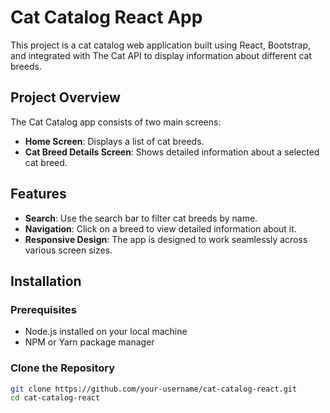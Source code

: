 # Cat Catalog React App

This project is a cat catalog web application built using React, Bootstrap, and integrated with The Cat API to display information about different cat breeds.

## Project Overview

The Cat Catalog app consists of two main screens:

- **Home Screen**: Displays a list of cat breeds.
- **Cat Breed Details Screen**: Shows detailed information about a selected cat breed.

## Features

- **Search**: Use the search bar to filter cat breeds by name.
- **Navigation**: Click on a breed to view detailed information about it.
- **Responsive Design**: The app is designed to work seamlessly across various screen sizes.


## Installation

### Prerequisites

- Node.js installed on your local machine
- NPM or Yarn package manager

### Clone the Repository

```bash
git clone https://github.com/your-username/cat-catalog-react.git
cd cat-catalog-react

